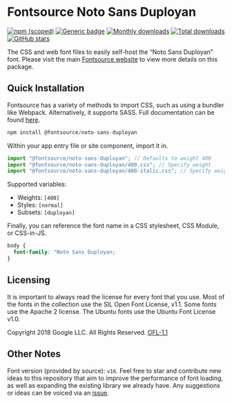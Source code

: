 # Fontsource Noto Sans Duployan

[![npm (scoped)](https://img.shields.io/npm/v/@fontsource/noto-sans-duployan?color=brightgreen)](https://www.npmjs.com/package/@fontsource/noto-sans-duployan) [![Generic badge](https://img.shields.io/badge/fontsource-passing-brightgreen)](https://github.com/fontsource/fontsource) [![Monthly downloads](https://badgen.net/npm/dm/@fontsource/noto-sans-duployan)](https://github.com/fontsource/fontsource) [![Total downloads](https://badgen.net/npm/dt/@fontsource/noto-sans-duployan)](https://github.com/fontsource/fontsource) [![GitHub stars](https://img.shields.io/github/stars/fontsource/fontsource.svg?style=social&label=Star)](https://github.com/fontsource/fontsource/stargazers)

The CSS and web font files to easily self-host the “Noto Sans Duployan” font. Please visit the main [Fontsource website](https://fontsource.org/fonts/noto-sans-duployan) to view more details on this package.

## Quick Installation

Fontsource has a variety of methods to import CSS, such as using a bundler like Webpack. Alternatively, it supports SASS. Full documentation can be found [here](https://beta.fontsource.org/docs/getting-started/introduction).

```javascript
npm install @fontsource/noto-sans-duployan
```

Within your app entry file or site component, import it in.

```javascript
import "@fontsource/noto-sans-duployan"; // Defaults to weight 400
import "@fontsource/noto-sans-duployan/400.css"; // Specify weight
import "@fontsource/noto-sans-duployan/400-italic.css"; // Specify weight and style

```

Supported variables:
- Weights: `[400]`
- Styles: `[normal]`
- Subsets: `[duployan]`

Finally, you can reference the font name in a CSS stylesheet, CSS Module, or CSS-in-JS.

```css
body {
  font-family: "Noto Sans Duployan;
}
```

## Licensing
It is important to always read the license for every font that you use.
Most of the fonts in the collection use the SIL Open Font License, v1.1. Some fonts use the Apache 2 license. The Ubuntu fonts use the Ubuntu Font License v1.0.

Copyright 2018 Google LLC. All Rights Reserved.
[OFL-1.1](http://scripts.sil.org/OFL)

## Other Notes
Font version (provided by source): `v16`.
Feel free to star and contribute new ideas to this repository that aim to improve the performance of font loading, as well as expanding the existing library we already have. Any suggestions or ideas can be voiced via an [issue](https://github.com/fontsource/fontsource/issues).